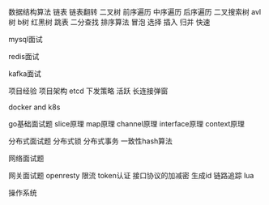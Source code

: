 <!--
 * @Date: 2021-05-10 17:49:17
 * @LastEditors: seven sun 
 * @LastEditTime: 2021-05-10 19:40:49
 * @FilePath: /面试题/README.md
-->
数据结构算法
链表
链表翻转
二叉树
前序遍历 中序遍历 后序遍历
二叉搜索树
avl树
b树
红黑树
跳表
二分查找
排序算法
冒泡
选择
插入
归并
快速


mysql面试


redis面试


kafka面试


项目经验
项目架构
etcd 
下发策略
活跃
长连接弹窗


docker and k8s


go基础面试题
slice原理
map原理
channel原理
interface原理
context原理


分布式面试题
分布式锁
分布式事务
一致性hash算法




网络面试题



网关面试题
openresty
限流
token认证
接口协议的加减密
生成id 链路追踪
lua 



操作系统
